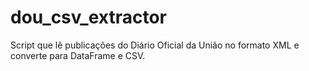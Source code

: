 # dou_csv_extractor
Script que lê publicações do Diário Oficial da União no formato XML e converte para DataFrame e CSV.
